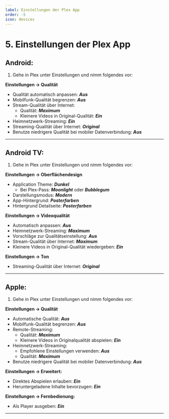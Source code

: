 ```yaml
---
label: Einstellungen der Plex App
order: -5
icon: devices
---
```


# 5. Einstellungen der Plex App

## Android:

1. Gehe in Plex unter Einstellungen und nimm folgendes vor:

**Einstellungen -> Qualität**
- Qualität automatisch anpassen: ***Aus***
- Mobilfunk-Qualität begrenzen: ***Aus***
- Stream-Qualität über Internet:
  - Qualität: ***Maximum***
  - Kleinere Videos in Original-Qualität: ***Ein***
- Heimnetzwerk-Streaming: ***Ein***
- Streaming-Qualität über Internet: ***Original***
- Benutze niedrigere Qualität bei mobiler Datenverbindung: ***Aus***

---

## Android TV:

1. Gehe in Plex unter Einstellungen und nimm folgendes vor:

**Einstellungen -> Oberflächendesign**
- Application Theme: ***Dunkel***
  - Bei Plex-Pass: ***Moonlight*** oder ***Bubblegum***
- Darstellungsmodus: ***Modern***
- App-Hintergrund: ***Posterfarben***
- Hintergrund Detailseite: ***Posterfarben***

**Einstellungen -> Videoqualität**
- Automatisch anpassen: ***Aus***
- Heimnetzwerk-Streaming: ***Maximum***
- Vorschläge zur Qualitätseinstellung: ***Aus***
- Stream-Qualität über Internet: ***Maximum***
- Kleinere Videos in Original-Qualität wiedergeben: ***Ein***
  
**Einstellungen -> Ton**
- Streaming-Qualität über Internet: ***Original***

---

## Apple:

1. Gehe in Plex unter Einstellungen und nimm folgendes vor:

**Einstellungen -> Qualität**
- Automatische Qualität: ***Aus***
- Mobilfunk-Qualität begrenzen: ***Aus***
- Remote-Streaming:
  - Qualität: ***Maximum***
  - Kleinere Videos in Originalqualität abspielen: ***Ein***
- Heimnetzwerk-Streaming:
  - Empfohlene Einstellungen verwenden: ***Aus***
  - Qualität: ***Maximum***
- Benutze niedrigere Qualität bei mobiler Datenverbindung: ***Aus***

**Einstellungen -> Erweitert:**
- Direktes Abspielen erlauben: ***Ein***
- Heruntergeladene Inhalte bevorzugen: ***Ein***

**Einstellungen -> Fernbedienung:**
- Als Player ausgeben: ***Ein***
  
---
